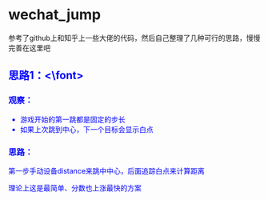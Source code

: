 # wechat_jump


参考了github上和知乎上一些大佬的代码，然后自己整理了几种可行的思路，慢慢完善在这里吧


## <font color=blue>思路1：<\font>

### 观察：
- 游戏开始的第一跳都是固定的步长
- 如果上次跳到中心，下一个目标会显示白点

### 思路：
第一步手动设备distance来跳中中心，后面追踪白点来计算距离

理论上这是最简单、分数也上涨最快的方案
